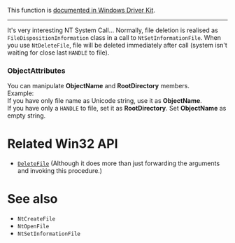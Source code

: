 This function is [documented in Windows Driver Kit](https://learn.microsoft.com/en-us/windows-hardware/drivers/ddi/ntifs/nf-ntifs-zwdeletefile).

---

It's very interesting NT System Call... Normally, file deletion is realised as `FileDispositionInformation` class in a call to `NtSetInformationFile`. When you use `NtDeleteFile`, file will be deleted immediately after call (system isn't waiting for close last `HANDLE` to file).

### ObjectAttributes

You can manipulate **ObjectName** and **RootDirectory** members. \
Example: \
  If you have only file name as Unicode string, use it as **ObjectName**. \
  If you have only a `HANDLE` to file, set it as **RootDirectory**. Set **ObjectName** as empty string.

# Related Win32 API
 - [`DeleteFile`](https://learn.microsoft.com/en-us/windows/win32/api/winbase/nf-winbase-deletefile) (Although it does more than just forwarding the arguments and invoking this procedure.) 

# See also

* `NtCreateFile`
* `NtOpenFile`
* `NtSetInformationFile`

